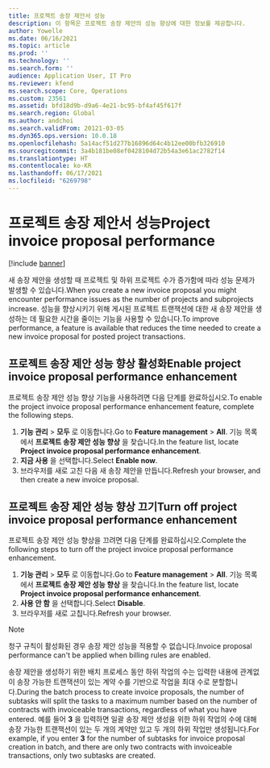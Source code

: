 ```yaml
---
title: 프로젝트 송장 제안서 성능
description: 이 항목은 프로젝트 송장 제안의 성능 향상에 대한 정보를 제공합니다.
author: Yowelle
ms.date: 06/16/2021
ms.topic: article
ms.prod: ''
ms.technology: ''
ms.search.form: ''
audience: Application User, IT Pro
ms.reviewer: kfend
ms.search.scope: Core, Operations
ms.custom: 23561
ms.assetid: bfd18d9b-d9a6-4e21-bc95-bf4af45f617f
ms.search.region: Global
ms.author: andchoi
ms.search.validFrom: 20121-03-05
ms.dyn365.ops.version: 10.0.18
ms.openlocfilehash: 5a14acf51d277b16896d64c4b12ee00bfb326910
ms.sourcegitcommit: 3a4b181be08ef0428104d72b54a3e61ac2782f14
ms.translationtype: HT
ms.contentlocale: ko-KR
ms.lasthandoff: 06/17/2021
ms.locfileid: "6269798"
---
```

# <a name="project-invoice-proposal-performance"></a><span data-ttu-id="98ccf-103">프로젝트 송장 제안서 성능</span><span class="sxs-lookup"><span data-stu-id="98ccf-103">Project invoice proposal performance</span></span>

[!include [banner](../includes/banner.md)]

<span data-ttu-id="98ccf-104">새 송장 제안을 생성할 때 프로젝트 및 하위 프로젝트 수가 증가함에 따라 성능 문제가 발생할 수 있습니다.</span><span class="sxs-lookup"><span data-stu-id="98ccf-104">When you create a new invoice proposal you might encounter performance issues as the number of projects and subprojects increase.</span></span> <span data-ttu-id="98ccf-105">성능을 향상시키기 위해 게시된 프로젝트 트랜잭션에 대한 새 송장 제안을 생성하는 데 필요한 시간을 줄이는 기능을 사용할 수 있습니다.</span><span class="sxs-lookup"><span data-stu-id="98ccf-105">To improve performance, a feature is available that reduces the time needed to create a new invoice proposal for posted project transactions.</span></span>

## <a name="enable-project-invoice-proposal-performance-enhancement"></a><span data-ttu-id="98ccf-106">프로젝트 송장 제안 성능 향상 활성화</span><span class="sxs-lookup"><span data-stu-id="98ccf-106">Enable project invoice proposal performance enhancement</span></span>
<span data-ttu-id="98ccf-107">프로젝트 송장 제안 성능 향상 기능을 사용하려면 다음 단계를 완료하십시오.</span><span class="sxs-lookup"><span data-stu-id="98ccf-107">To enable the project invoice proposal performance enhancement feature, complete the following steps.</span></span>

1.  <span data-ttu-id="98ccf-108">**기능 관리** > **모두** 로 이동합니다.</span><span class="sxs-lookup"><span data-stu-id="98ccf-108">Go to **Feature management** > **All**.</span></span> <span data-ttu-id="98ccf-109">기능 목록에서 **프로젝트 송장 제안 성능 향상** 을 찾습니다.</span><span class="sxs-lookup"><span data-stu-id="98ccf-109">In the feature list, locate **Project invoice proposal performance enhancement**.</span></span>
2.  <span data-ttu-id="98ccf-110">**지금 사용** 을 선택합니다.</span><span class="sxs-lookup"><span data-stu-id="98ccf-110">Select **Enable now**.</span></span>
3.  <span data-ttu-id="98ccf-111">브라우저를 새로 고친 다음 새 송장 제안을 만듭니다.</span><span class="sxs-lookup"><span data-stu-id="98ccf-111">Refresh your browser, and then create a new invoice proposal.</span></span>

## <a name="turn-off-project-invoice-proposal-performance-enhancement"></a><span data-ttu-id="98ccf-112">프로젝트 송장 제안 성능 향상 끄기</span><span class="sxs-lookup"><span data-stu-id="98ccf-112">Turn off project invoice proposal performance enhancement</span></span>
<span data-ttu-id="98ccf-113">프로젝트 송장 제안 성능 향상을 끄려면 다음 단계를 완료하십시오.</span><span class="sxs-lookup"><span data-stu-id="98ccf-113">Complete the following steps to turn off the project invoice proposal performance enhancement.</span></span>

1.  <span data-ttu-id="98ccf-114">**기능 관리** > **모두** 로 이동합니다.</span><span class="sxs-lookup"><span data-stu-id="98ccf-114">Go to **Feature management** > **All**.</span></span> <span data-ttu-id="98ccf-115">기능 목록에서 **프로젝트 송장 제안 성능 향상** 을 찾습니다.</span><span class="sxs-lookup"><span data-stu-id="98ccf-115">In the feature list, locate **Project invoice proposal performance enhancement**.</span></span>
2.  <span data-ttu-id="98ccf-116">**사용 안 함** 을 선택합니다.</span><span class="sxs-lookup"><span data-stu-id="98ccf-116">Select **Disable**.</span></span>
3.  <span data-ttu-id="98ccf-117">브라우저를 새로 고칩니다.</span><span class="sxs-lookup"><span data-stu-id="98ccf-117">Refresh your browser.</span></span>

> [!NOTE]
> <span data-ttu-id="98ccf-118">청구 규칙이 활성화된 경우 송장 제안 성능을 적용할 수 없습니다.</span><span class="sxs-lookup"><span data-stu-id="98ccf-118">Invoice proposal performance can't be applied when billing rules are enabled.</span></span>
> 
> <span data-ttu-id="98ccf-119">송장 제안을 생성하기 위한 배치 프로세스 동안 하위 작업의 수는 입력한 내용에 관계없이 송장 가능한 트랜잭션이 있는 계약 수를 기반으로 작업을 최대 수로 분할합니다.</span><span class="sxs-lookup"><span data-stu-id="98ccf-119">During the batch process to create invoice proposals, the number of subtasks will split the tasks to a maximum number based on the number of contracts with invoiceable transactions, regardless of what you have entered.</span></span> <span data-ttu-id="98ccf-120">예를 들어 **3** 을 입력하면 일괄 송장 제안 생성을 위한 하위 작업의 수에 대해 송장 가능한 트랜잭션이 있는 두 개의 계약만 있고 두 개의 하위 작업만 생성됩니다.</span><span class="sxs-lookup"><span data-stu-id="98ccf-120">For example, if you enter **3** for the number of subtasks for invoice proposal creation in batch, and there are only two contracts with invoiceable transactions, only two subtasks are created.</span></span>
